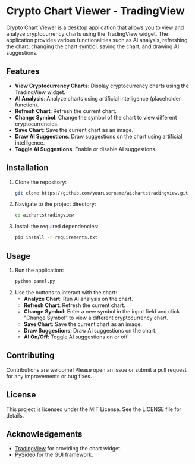 # Crypto Chart Viewer - TradingView

Crypto Chart Viewer is a desktop application that allows you to view and analyze cryptocurrency charts using the TradingView widget. The application provides various functionalities such as AI analysis, refreshing the chart, changing the chart symbol, saving the chart, and drawing AI suggestions.

## Features

- **View Cryptocurrency Charts**: Display cryptocurrency charts using the TradingView widget.
- **AI Analysis**: Analyze charts using artificial intelligence (placeholder function).
- **Refresh Chart**: Refresh the current chart.
- **Change Symbol**: Change the symbol of the chart to view different cryptocurrencies.
- **Save Chart**: Save the current chart as an image.
- **Draw AI Suggestions**: Draw suggestions on the chart using artificial intelligence.
- **Toggle AI Suggestions**: Enable or disable AI suggestions.

## Installation

1. Clone the repository:
    ```sh
    git clone https://github.com/yourusername/aichartstradingview.git
    ```
2. Navigate to the project directory:
    ```sh
    cd aichartstradingview
    ```
3. Install the required dependencies:
    ```sh
    pip install -r requirements.txt
    ```

## Usage

1. Run the application:
    ```sh
    python panel.py
    ```
2. Use the buttons to interact with the chart:
    - **Analyze Chart**: Run AI analysis on the chart.
    - **Refresh Chart**: Refresh the current chart.
    - **Change Symbol**: Enter a new symbol in the input field and click "Change Symbol" to view a different cryptocurrency chart.
    - **Save Chart**: Save the current chart as an image.
    - **Draw Suggestions**: Draw AI suggestions on the chart.
    - **AI On/Off**: Toggle AI suggestions on or off.

## Contributing

Contributions are welcome! Please open an issue or submit a pull request for any improvements or bug fixes.

## License

This project is licensed under the MIT License. See the LICENSE file for details.

## Acknowledgements

- [TradingView](https://www.tradingview.com/) for providing the chart widget.
- [PySide6](https://pypi.org/project/PySide6/) for the GUI framework.